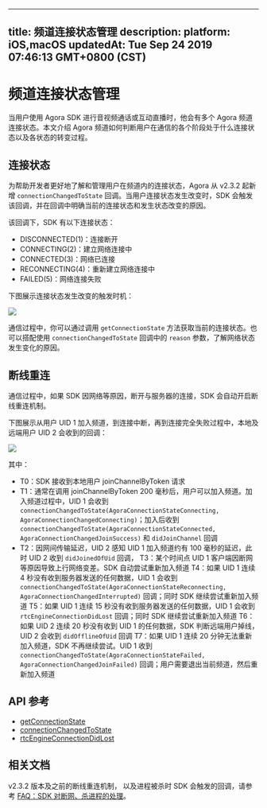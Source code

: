 
---
title: 频道连接状态管理
description: 
platform: iOS,macOS
updatedAt: Tue Sep 24 2019 07:46:13 GMT+0800 (CST)
---
# 频道连接状态管理
当用户使用 Agora SDK 进行音视频通话或互动直播时，他会有多个 Agora 频道连接状态。本文介绍 Agora 频道如何判断用户在通信的各个阶段处于什么连接状态以及各状态的转变过程。

## 连接状态

为帮助开发者更好地了解和管理用户在频道内的连接状态，Agora 从 v2.3.2 起新增 `connectionChangedToState` 回调。当用户连接状态发生改变时，SDK 会触发该回调，并在回调中明确当前的连接状态和发生状态改变的原因。

该回调下，SDK 有以下连接状态：

- DISCONNECTED(1)：连接断开
- CONNECTING(2)：建立网络连接中
- CONNECTED(3)：网络已连接
- RECONNECTING(4)：重新建立网络连接中
- FAILED(5)：网络连接失败

下图展示连接状态发生改变的触发时机：

![](https://web-cdn.agora.io/docs-files/1569297859333)

通信过程中，你可以通过调用 `getConnectionState` 方法获取当前的连接状态。也可以搭配使用 `connectionChangedToState` 回调中的 `reason` 参数，了解网络状态发生变化的原因。

## 断线重连

通信过程中，如果 SDK 因网络等原因，断开与服务器的连接，SDK 会自动开启断线重连机制。

下图展示从用户 UID 1 加入频道，到连接中断，再到连接完全失败过程中，本地及远端用户 UID 2 会收到的回调：

![](https://web-cdn.agora.io/docs-files/1569298035806)

其中：

- T0：SDK 接收到本地用户 joinChannelByToken 请求
- T1：通常在调用 joinChannelByToken 200 毫秒后，用户可以加入频道。加入频道过程中，UID 1 会收到 `connectionChangedToState(AgoraConnectionStateConnecting, AgoraConnectionChangedConnecting)`；加入后收到 `connectionChangedToState(AgoraConnectionStateConnected, AgoraConnectionChangedJoinSuccess)` 和 `didJoinChannel` 回调
- T2：因网间传输延迟，UID 2 感知 UID 1 加入频道约有 100 毫秒的延迟，此时 UID 2 收到 `didJoinedOfUid` 回调，
T3：某个时间点 UID 1 客户端因断网等原因导致上行网络变差。SDK 自动尝试重新加入频道
T4：如果 UID 1 连续 4 秒没有收到服务器发送的任何数据，UID 1 会收到 `connectionChangedToState(AgoraConnectionStateReconnecting, AgoraConnectionChangedInterrupted)` 回调；同时 SDK 继续尝试重新加入频道
T5：如果 UID 1 连续 15 秒没有收到服务器发送的任何数据，UID 1 会收到 `rtcEngineConnectionDidLost` 回调；同时 SDK 继续尝试重新加入频道
T6：如果 UID 2 连续 20 秒没有收到 UID 1 的任何数据，SDK 判断远端用户掉线，UID 2 会收到 `didOfflineOfUid` 回调
T7：如果 UID 1 连续 20 分钟无法重新加入频道，SDK 不再继续尝试。UID 1 收到 `connectionChangedToState(AgoraConnectionStateFailed, AgoraConnectionChangedJoinFailed)` 回调；用户需要退出当前频道，然后重新加入频道

## API 参考
- [getConnectionState](https://docs.agora.io/cn/Voice/API%20Reference/oc/Classes/AgoraRtcEngineKit.html#//api/name/getConnectionState)
- [connectionChangedToState](https://docs.agora.io/cn/Voice/API%20Reference/oc/Protocols/AgoraRtcEngineDelegate.html#//api/name/rtcEngine:connectionChangedToState:reason:)
- [rtcEngineConnectionDidLost](https://docs.agora.io/cn/Voice/API%20Reference/oc/Protocols/AgoraRtcEngineDelegate.html#//api/name/rtcEngineConnectionDidLost:)

## 相关文档

v2.3.2 版本及之前的断线重连机制， 以及进程被杀时 SDK 会触发的回调，请参考 [FAQ：SDK 对断网、杀进程的处理](https://docs.agora.io/cn/faq/sdk_behavior)。
